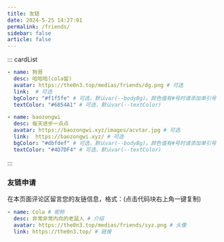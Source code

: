 ```yaml
---
title: 友链
date: 2024-5-25 14:27:01
permalink: /friends/
sidebar: false
article: false
---
```


<!--
普通卡片列表容器，可用于友情链接、项目推荐、古诗词展示等。
cardList 后面可跟随一个数字表示每行最多显示多少个，选值范围1~4，默认3。在小屏时会根据屏幕宽度减少每行显示数量。
-->

::: cardList

```yaml
- name: 狗哥
  desc: 哈哈哈(cola留)
  avatar: https://the0n3.top/medias/friends/dg.png # 可选
  link:  # 可选
  bgColor: "#f1f5fe" # 可选，默认var(--bodyBg)。颜色值有#号时请添加单引号
  textColor: "#6854A1" # 可选，默认var(--textColor)

- name: baozongwi
  desc: 每天进步一点点
  avatar: https://baozongwi.xyz/images/acvtar.jpg # 可选
  link:  https://baozongwi.xyz/ # 可选
  bgColor: "#dbfdef" # 可选，默认var(--bodyBg)。颜色值有#号时请添加单引号
  textColor: "#4D7DF4" # 可选，默认var(--textColor)
```

:::

### 友链申请

在本页面评论区留言您的友链信息，格式：(点击代码块右上角一键复制)

```yaml
- name: Cola # 昵称
  desc: 非常非常内向的老鼠人 # 介绍
  avatar: https://the0n3.top/medias/friends/syz.png # 头像
  link: https://the0n3.top/ # 链接
```
